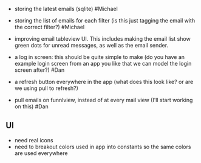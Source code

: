 
- storing the latest emails (sqlite) #Michael
- storing the list of emails for each filter (is this just tagging the email with the correct filter?) #Michael

- improving email tableview UI. This includes making the email list show green dots for unread messages, as well as the email sender. 
 
- a log in screen: this should be quite simple to make (do you have an example login screen from an app you like that we can model the login screen after?) #Dan

- a refresh button everywhere in the app (what does this look like? or are we using pull to refresh?)

- pull emails on funnlview, instead of at every mail view (I'll start working on this) #Dan


UI
-------
- need real icons
- need to breakout colors used in app into constants so the same colors are used everywhere
